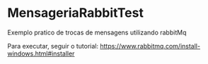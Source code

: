 # MensageriaRabbitTest
Exemplo pratico de trocas de mensagens utilizando rabbitMq

Para executar, seguir o tutorial:
https://www.rabbitmq.com/install-windows.html#installer
